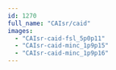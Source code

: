 ```yaml
---
id: 1270
full_name: "CAIsr/caid"
images: 
  - "CAIsr-caid-fsl_5p0p11"
  - "CAIsr-caid-minc_1p9p15"
  - "CAIsr-caid-minc_1p9p16"
---
```

